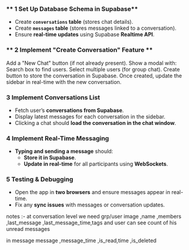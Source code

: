 ### ** 1️ Set Up Database Schema in Supabase**  
- Create **`conversations` table** (stores chat details).  
- Create **`messages` table** (stores messages linked to a conversation).  
- Ensure **real-time updates** using Supabase **Realtime API**.  

### ** 2️ Implement "Create Conversation" Feature **  
Add a "New Chat" button (if not already present).
Show a modal with:
Search box to find users.
Select multiple users (for group chat).
Create button to store the conversation in Supabase.
Once created, update the sidebar in real-time with the new conversation.


### **3  Implement Conversations List**  
- Fetch user’s **conversations from Supabase**.  
- Display latest messages for each conversation in the sidebar.  
- Clicking a chat should **load the conversation in the chat window**.  

### **4 Implement Real-Time Messaging**  
- **Typing and sending a message** should:  
  - **Store it in Supabase**.  
  - **Update in real-time** for all participants using **WebSockets**.  

### **5 Testing & Debugging**  
- Open the app in **two browsers** and ensure messages appear in real-time.  
- Fix any **sync issues** with messages or conversation updates.  

notes :-
at conversation level we need
grp/user image ,name ,members ,last_message ,last_message_time,tags
and user can see count of his unread messages

in message
message ,message_time ,is_read,time ,is_deleted

